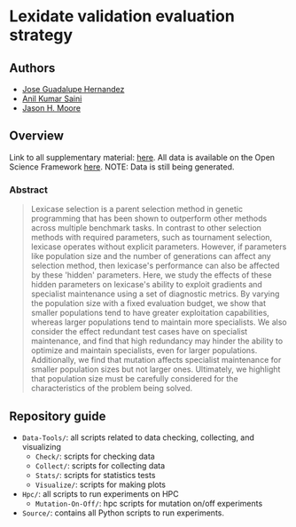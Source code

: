 # Lexidate validation evaluation strategy

## Authors

- [Jose Guadalupe Hernandez](https://jgh9094.github.io/)
- [Anil Kumar Saini](https://theaksaini.github.io/)
- [Jason H. Moore](https://jasonhmoore.org/)

## Overview

Link to all supplementary material: [here](https://jgh9094.github.io/GPTP-2024-Lexicase-Analysis/Bookdown/Pages/).
All data is available on the Open Science Framework [here](https://osf.io/g5u9p/).
NOTE: Data is still being generated.

### Abstract

> Lexicase selection is a parent selection method in genetic programming that has been shown to outperform other methods across multiple benchmark tasks.
In contrast to other selection methods with required parameters, such as tournament selection, lexicase operates without explicit parameters.
However, if parameters like population size and the number of generations can affect any selection method, then lexicase's performance can also be affected by these 'hidden' parameters.
Here, we study the effects of these hidden parameters on lexicase's ability to exploit gradients and specialist maintenance using a set of diagnostic metrics.
By varying the population size with a fixed evaluation budget, we show that smaller populations tend to have greater exploitation capabilities, whereas larger populations tend to maintain more specialists.
We also consider the effect redundant test cases have on specialist maintenance, and find that high redundancy may hinder the ability to optimize and maintain specialists, even for larger populations.
Additionally, we find that mutation affects specialist maintenance for smaller population sizes but not larger ones.
Ultimately, we highlight that population size must be carefully considered for the characteristics of the problem being solved.

## Repository guide

- `Data-Tools/`: all scripts related to data checking, collecting, and visualizing
  - `Check/`: scripts for checking data
  - `Collect/`: scripts for collecting data
  - `Stats/`: scripts for statistics tests
  - `Visualize/`: scripts for making plots
- `Hpc/`: all scripts to run experiments on HPC
  - `Mutation-On-Off/`: hpc scripts for mutation on/off experiments
- `Source/`: contains all Python scripts to run experiments.